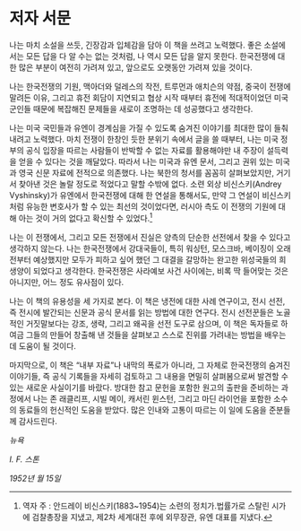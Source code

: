 # 저자 서문

나는 마치 소설을 쓰듯, 긴장감과 입체감을 담아 이 책을 쓰려고 노력했다. 좋은 소설에서는 모든 답을 다 알 수는 없는 것처럼, 나 역시 모든 답을 알지 못한다. 한국전쟁에 대한 많은 부분이 여전히 가려져 있고, 앞으로도 오랫동안 가려져 있을 것이다.

나는 한국전쟁의 기원, 맥아더와 덜레스의 작전, 트루먼과 애치슨의 약점, 중국이 전쟁에 말려든 이유, 그리고 휴전 회담이 지연되고 협상 시작 때부터 휴전에 적대적이었던 미국 군인들 때문에 복잡해진 문제들을 새로이 조명하는 데 성공했다고 생각한다.

나는 미국 국민들과 유엔이 경계심을 가질 수 있도록 숨겨진 이야기를 최대한 많이 들춰내려고 노력했다.
마치 전쟁이 한창인 듯한 분위기 속에서 글을 쓸 때부터, 나는 미국 정부의 공식 입장을 따르는 사람들이 반박할 수 없는 자료를 활용해야만 내 주장이 설득력을 얻을 수 있다는 것을 깨달았다.
따라서 나는 미국과 유엔 문서, 그리고 권위 있는 미국과 영국 신문 자료에 전적으로 의존했다. 나는 북한의 청서를 꼼꼼히 살펴보았지만, 거기서 찾아낸 것은 놀랄 정도로 적었다고 말할 수밖에 없다.
소련 외상 비신스키(Andrey Vyshinsky)가 유엔에서 한국전쟁에 대해 한 연설을 통해서도, 만약 그 연설이 비신스키처럼 유능한 변호사가 할 수 있는 최선의 것이었다면, 러시아 측도 이 전쟁의 기원에 대해 아는 것이 거의 없다고 확신할 수 있었다.[^24]

나는 이 전쟁에서, 그리고 모든 전쟁에서 진실은 양측의 단순한 선전에서 찾을 수 있다고 생각하지 않는다. 나는 한국전쟁에서 강대국들이, 특히 워싱턴, 모스크바, 베이징이 오래 전부터 예상했지만 모두가 피하고 싶어 했던 그 대결을 갈망하는 완고한 위성국들의 희생양이 되었다고 생각한다. 한국전쟁은 사라예보 사건 사이에는, 비록 딱 들어맞는 것은 아니지만, 어느 정도 유사점이 있다.

나는 이 책의 유용성을 세 가지로 본다. 이 책은 냉전에 대한 사례 연구이고, 전시 선전, 즉 전시에 발간되는 신문과 공식 문서를 읽는 방법에 대한 연구다. 전시 선전꾼들은 노골적인 거짓말보다는 강조, 생략, 그리고 왜곡을 선전 도구로 삼으며, 이 책은 독자들로 하여금 그들의 만들어 창출해 낸 것들을 살펴보고 스스로 진위를 가려내는 방법을 배우는 데 도움이 될 것이다.

마지막으로, 이 책은 “내부 자료”나 내막의 폭로가 아니라, 그 자체로 한국전쟁의 숨겨진 이야기들, 즉 공식 기록들을 자세히 검토하고 그 내용을 면밀히 살펴봄으로써 발견할 수 있는 새로운 사실이기를 바랐다.
방대한 참고 문헌을 포함한 원고의 출판을 준비하는 과정에서 나는 존 래클리프, 시빌 메이, 캐서린 윈스턴, 그리고 마딘 라이언을 포함한 소수의 동료들의 헌신적인 도움을 받았다. 많은 인내와 고통이 따르는 이 일에 도움을 준분들께 감사드린다.

_뉴욕_

_I. F. 스톤_

_1952년 월 15일_

[^24]: 역자 주 : 안드레이 비신스키(1883~1954)는 소련의 정치가.법률가로 스탈린 시가에 검찰총장을 지냈고, 제2차 세계대전 후에 외무장관, 유엔 대표를 지냈다.
